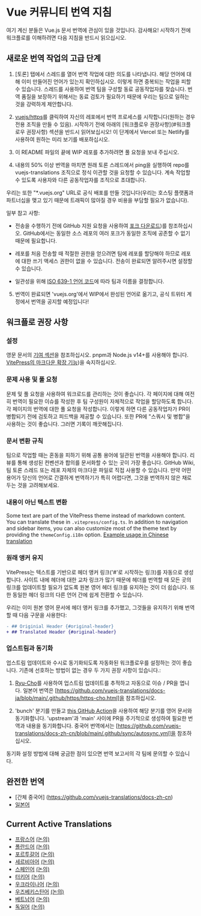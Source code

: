 # Vue 커뮤니티 번역 지침

여기 계신 분들은 Vue.js 문서 번역에 관심이 있을 것입니다. 감사해요! 시작하기 전에 워크플로를 이해하려면 다음 지침을 반드시 읽으십시오.

## 새로운 번역 작업의 고급 단계

1. [토론] 탭에서 스레드를 열어 번역 작업에 대한 의도를 나타냅니다. 해당 언어에 대해 이미 만들어진 언어가 있는지 확인하십시오. 이렇게 하면 중복되는 작업을 피할 수 있습니다. 스레드를 사용하여 번역 팀을 구성할 동료 공동작업자를 찾습니다. 번역 품질을 보장하기 위해서는 동료 검토가 필요하기 때문에 우리는 팀으로 일하는 것을 강력하게 제안합니다.

2. [vuejs/https](https://github.com/vuejs/docs)를 클릭하여 자신의 레포에서 번역 프로세스를 시작합니다(원하는 경우 전용 조직을 만들 수 있음). 시작하기 전에 아래의 [워크플로우 권장사항](#워크플로우 권장사항) 섹션을 반드시 읽어보십시오! 이 단계에서 Vercel 또는 Netlify를 사용하여 원하는 미리 보기를 배포하십시오.

3. 이 README 파일의 끝에 WIP 레포를 추가하려면 풀 요청을 보내 주십시오.

4. 내용의 50% 이상 번역을 마치면 원래 토론 스레드에서 ping을 실행하여 repo를 vuejs-translations 조직으로 정식 이관할 것을 요청할 수 있습니다. 계속 작업할 수 있도록 사용자와 다른 공동작업자를 조직으로 초대합니다.

  우리는 또한 "*.vuejs.org" URL로 공식 배포를 만들 것입니다(우리는 호스팅 플랫폼과 파트너십을 맺고 있기 때문에 트래픽이 많아질 경우 비용을 부담할 필요가 없습니다).

  일부 참고 사항:

  - 전송을 수행하기 전에 GitHub 지원 요청을 사용하여 [포크 다운로드](https://support.github.com/request/fork))를 참조하십시오. GitHub에서는 동일한 소스 레포의 여러 포크가 동일한 조직에 공존할 수 없기 때문에 필요합니다.

  - 레포를 처음 전송할 때 적절한 권한을 얻으려면 팀에 레포를 할당해야 하므로 레포에 대한 쓰기 액세스 권한이 없을 수 있습니다. 전송이 완료되면 알려주시면 설정할 수 있습니다.

  - 일관성을 위해 [ISO 639-1 언어 코드](https://en.wikipedia.org/wiki/List_of_ISO_639-1_codes)에 따라 팀과 이름을 결정합니다.

5. 번역이 완료되면 'vuejs.org'에서 WIP에서 완성된 언어로 옮기고, 공식 트위터 계정에서 번역을 공지할 예정입니다!

## 워크플로 권장 사항

### 설정

영문 문서의 [기여 섹션](https://github.com/vuejs/docs#contributing)을 참조하십시오. pnpm과 Node.js v14+를 사용해야 합니다. [VitePress의 마크다운 확장 기능](https://vitepress.vuejs.org/guide/markdown.html))을 숙지하십시오.

### 문제 사용 및 풀 요청

문제 및 풀 요청을 사용하여 워크로드를 관리하는 것이 좋습니다. 각 페이지에 대해 여전히 번역이 필요한 이슈를 작성한 후 팀 구성원이 자체적으로 작업을 할당하도록 합니다. 각 페이지의 번역에 대한 풀 요청을 작성합니다. 이렇게 하면 다른 공동작업자가 PR이 병합되기 전에 검토하고 피드백을 제공할 수 있습니다. 또한 PR에 "스쿼시 및 병합"을 사용하는 것이 좋습니다. 그러면 기록이 깨끗해집니다.

### 문서 변환 규칙

팀으로 작업할 때는 혼동을 피하기 위해 공통 용어에 일관된 번역을 사용해야 합니다. 리뷰를 통해 생성된 컨벤션과 합의를 문서화할 수 있는 곳이 가장 좋습니다. GitHub Wiki, 팀 토론 스레드 또는 레포 자체의 마크다운 파일로 직접 사용할 수 있습니다. 만약 어떤 용어가 당신의 언어로 간결하게 번역하기가 특히 어렵다면, 그것을 번역하지 않은 채로 두는 것을 고려해보세요.

### 내용이 아닌 텍스트 변환

Some text are part of the VitePress theme instead of markdown content. You can translate these in `.vitepress/config.ts`. In addition to navigation and sidebar items, you can also customize most of the theme text by providing the `themeConfig.i18n` option. [Example usage in Chinese translation](https://github.com/vuejs-translations/docs-zh-cn/blob/main/.vitepress/config.ts#L554-L588)

### 원래 앵커 유지

VitePress는 텍스트를 기반으로 헤더 앵커 링크('#'로 시작하는 링크)를 자동으로 생성합니다. 사이트 내에 헤더에 대한 교차 링크가 많기 때문에 헤더를 번역할 때 모든 곳의 링크를 업데이트할 필요가 없도록 원본 영어 헤더 링크를 유지하는 것이 더 쉽습니다. 또한 동일한 헤더 링크의 다른 언어 간에 쉽게 전환할 수 있습니다.

우리는 이미 원본 영어 문서에 헤더 앵커 링크를 추가했고, 그것들을 유지하기 위해 번역할 때 다음 구문을 사용한다:

```diff
- ## Originial Header {#original-header}
+ ## Translated Header {#original-header}
```

### 업스트림과 동기화

업스트림 업데이트와 수시로 동기화되도록 자동화된 워크플로우를 설정하는 것이 좋습니다. 기존에 선호하는 방법이 없는 경우 두 가지 권장 사항이 있습니다.:

1. [Ryu-Cho](https://github.com/vuejs-translations/ryu-cho)를 사용하여 업스트림 업데이트를 추적하고 자동으로 이슈 / PR을 엽니다. 일본어 번역은 [https://github.com/vuejs-translations/docs-ja/blob/main/.github/https/https-cho.html]을 참조하십시오.

2. 'bunch' 분기를 만들고 [this GitHub Action](https://github.com/TobKed/github-forks-sync-action)을 사용하여 해당 분기를 영어 문서와 동기화합니다. 'upstream'과 'main' 사이에 PR을 주기적으로 생성하여 필요한 번역과 내용을 동기화합니다. 중국어 번역에서는 [https://github.com/vuejs-translations/docs-zh-cn/blob/main/.github/sync/autosync.yml]을 참조하십시오.

동기화 설정 방법에 대해 궁금한 점이 있으면 번역 보고서의 각 팀에 문의할 수 있습니다.

## 완전한 번역

- [간체 중국어] (https://github.com/vuejs-translations/docs-zh-cn)
- [일본어](https://github.com/vuejs-translations/docs-ja)

## Current Active Translations

- [프랑스어](https://github.com/vuejs-translations/docs-fr) [(논의)](https://github.com/vuejs-translations/guidelines/discussions/2)
- [폴란드어](https://github.com/WojciechSkirlo/docs) [(논의)](https://github.com/vuejs-translations/guidelines/discussions/31)
- [포르투갈어](https://github.com/nazarepiedady/vue3-docs-pt) [(논의)](https://github.com/vuejs-translations/guidelines/discussions/26)
- [세르비아어](https://github.com/vuejs-rs/docs) [(논의)](https://github.com/vuejs-translations/guidelines/discussions/27)
- [스페인어](https://github.com/drfcozapata/docs/) [(논의)](https://github.com/vuejs-translations/guidelines/discussions/3)
- [터키어](https://github.com/ssibrahimbas/vue-docs-tr) [(논의)](https://github.com/vuejs-translations/guidelines/discussions/30)
- [우크라이나어](https://github.com/vuejs-translations/docs-uk) [(논의)](https://github.com/vuejs-translations/guidelines/discussions/25)
- [우즈베키스탄어](https://github.com/Zikoi5/docs-uz) [(논의)](https://github.com/vuejs-translations/guidelines/discussions/32)
- [베트남어](https://github.com/vuejs-vn/docs) [(논의)](https://github.com/vuejs-translations/guidelines/discussions/13)
- [독일어](https://github.com/roma-marshall/docs-de) [(논의)](https://github.com/vuejs-translations/guidelines/discussions/49)
